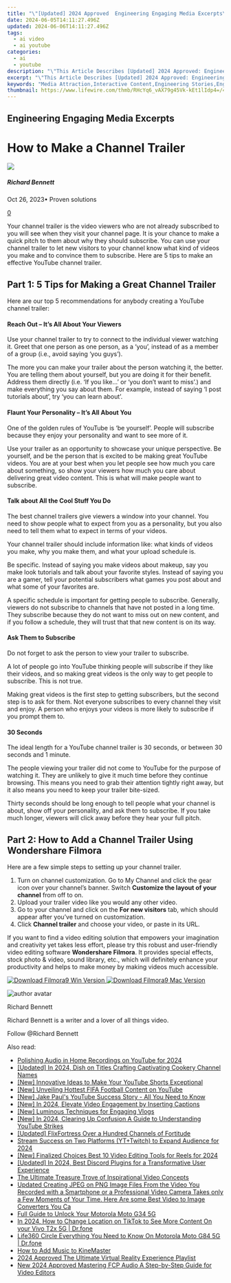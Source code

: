 ```yaml
---
title: "\"[Updated] 2024 Approved  Engineering Engaging Media Excerpts\""
date: 2024-06-05T14:11:27.496Z
updated: 2024-06-06T14:11:27.496Z
tags:
  - ai video
  - ai youtube
categories:
  - ai
  - youtube
description: "\"This Article Describes [Updated] 2024 Approved: Engineering Engaging Media Excerpts\""
excerpt: "\"This Article Describes [Updated] 2024 Approved: Engineering Engaging Media Excerpts\""
keywords: "Media Attraction,Interactive Content,Engineering Stories,Engaging Designs,Captivating Visuals,Engineered Images,Compelling Excerpts"
thumbnail: https://www.lifewire.com/thmb/RHcYq6_vAX79g45Vk-kEt1lIdp4=/400x300/filters:no_upscale():max_bytes(150000):strip_icc()/samsung-unveils-new-products-at-its-annual-unpacked-event-1200186175-0a17180ae84e47f488f43d3afbb7daa6.jpg
---
```


## Engineering Engaging Media Excerpts

# How to Make a Channel Trailer

![](https://images.wondershare.com/filmora/article-images/richard-bennett.jpg)

##### Richard Bennett

 Oct 26, 2023• Proven solutions

[0](#commentsBoxSeoTemplate)

Your channel trailer is the video viewers who are not already subscribed to you will see when they visit your channel page. It is your chance to make a quick pitch to them about why they should subscribe. You can use your channel trailer to let new visitors to your channel know what kind of videos you make and to convince them to subscribe. Here are 5 tips to make an effective YouTube channel trailer.

## Part 1: 5 Tips for Making a Great Channel Trailer

Here are our top 5 recommendations for anybody creating a YouTube channel trailer:

#### Reach Out – It’s All About Your Viewers

Use your channel trailer to try to connect to the individual viewer watching it. Greet that one person as one person, as a ‘you’, instead of as a member of a group (i.e., avoid saying ‘you guys’).

The more you can make your trailer about the person watching it, the better. You are telling them about yourself, but you are doing it for their benefit. Address them directly (i.e. ‘If you like…’ or ‘you don’t want to miss’.) and make everything you say about them. For example, instead of saying ‘I post tutorials about’, try ‘you can learn about’.

#### Flaunt Your Personality – It’s All About You

One of the golden rules of YouTube is ‘be yourself’. People will subscribe because they enjoy your personality and want to see more of it.

Use your trailer as an opportunity to showcase your unique perspective. Be yourself, and be the person that is excited to be making great YouTube videos. You are at your best when you let people see how much you care about something, so show your viewers how much you care about delivering great video content. This is what will make people want to subscribe.

#### Talk about All the Cool Stuff You Do

The best channel trailers give viewers a window into your channel. You need to show people what to expect from you as a personality, but you also need to tell them what to expect in terms of your videos.

Your channel trailer should include information like: what kinds of videos you make, why you make them, and what your upload schedule is.

Be specific. Instead of saying you make videos about makeup, say you make look tutorials and talk about your favorite styles. Instead of saying you are a gamer, tell your potential subscribers what games you post about and what some of your favorites are.

A specific schedule is important for getting people to subscribe. Generally, viewers do not subscribe to channels that have not posted in a long time. They subscribe because they do not want to miss out on new content, and if you follow a schedule, they will trust that that new content is on its way.

#### Ask Them to Subscribe

Do not forget to ask the person to view your trailer to subscribe.

A lot of people go into YouTube thinking people will subscribe if they like their videos, and so making great videos is the only way to get people to subscribe. This is not true.

Making great videos is the first step to getting subscribers, but the second step is to ask for them. Not everyone subscribes to every channel they visit and enjoy. A person who enjoys your videos is more likely to subscribe if you prompt them to.

#### 30 Seconds

The ideal length for a YouTube channel trailer is 30 seconds, or between 30 seconds and 1 minute.

The people viewing your trailer did not come to YouTube for the purpose of watching it. They are unlikely to give it much time before they continue browsing. This means you need to grab their attention tightly right away, but it also means you need to keep your trailer bite-sized.

Thirty seconds should be long enough to tell people what your channel is about, show off your personality, and ask them to subscribe. If you take much longer, viewers will click away before they hear your full pitch.

## Part 2: How to Add a Channel Trailer Using Wondershare Filmora

Here are a few simple steps to setting up your channel trailer.

1. Turn on channel customization. Go to My Channel and click the gear icon over your channel’s banner. Switch **Customize the layout of your channel** from off to on.
2. Upload your trailer video like you would any other video.
3. Go to your channel and click on the **For new visitors** tab, which should appear after you’ve turned on customization.
4. Click **Channel trailer** and choose your video, or paste in its URL.

If you want to find a video editing solution that empowers your imagination and creativity yet takes less effort, please try this robust and user-friendly video editing software **Wondershare Filmora**. It provides special effects, stock photo & video, sound library, etc., which will definitely enhance your productivity and helps to make money by making videos much accessible.

[![Download Filmora9 Win Version](https://images.wondershare.com/filmora/guide/download-btn-win.jpg) ](https://tools.techidaily.com/wondershare/filmora/download/) [![Download Filmora9 Mac Version](https://images.wondershare.com/filmora/guide/download-btn-mac.jpg) ](https://tools.techidaily.com/wondershare/filmora/download/)

![author avatar](https://images.wondershare.com/filmora/article-images/richard-bennett.jpg)

Richard Bennett

Richard Bennett is a writer and a lover of all things video.

Follow @Richard Bennett

<span class="atpl-alsoreadstyle">Also read:</span>
<div><ul>
<li><a href="https://facebook-video-share.techidaily.com/polishing-audio-in-home-recordings-on-youtube-for-2024/"><u>Polishing Audio in Home Recordings on YouTube for 2024</u></a></li>
<li><a href="https://facebook-video-share.techidaily.com/updated-in-2024-dish-on-titles-crafting-captivating-cookery-channel-names/"><u>[Updated] In 2024, Dish on Titles  Crafting Captivating Cookery Channel Names</u></a></li>
<li><a href="https://facebook-video-share.techidaily.com/new-innovative-ideas-to-make-your-youtube-shorts-exceptional/"><u>[New] Innovative Ideas to Make Your YouTube Shorts Exceptional</u></a></li>
<li><a href="https://facebook-video-share.techidaily.com/new-unveiling-hottest-fifa-football-content-on-youtube/"><u>[New] Unveiling Hottest FIFA Football Content on YouTube</u></a></li>
<li><a href="https://facebook-video-share.techidaily.com/new-jake-pauls-youtube-success-story-all-you-need-to-know/"><u>[New] Jake Paul's YouTube Success Story - All You Need to Know</u></a></li>
<li><a href="https://facebook-video-share.techidaily.com/new-in-2024-elevate-video-engagement-by-inserting-captions/"><u>[New] In 2024, Elevate Video Engagement by Inserting Captions</u></a></li>
<li><a href="https://facebook-video-share.techidaily.com/new-luminous-techniques-for-engaging-vlogs/"><u>[New] Luminous Techniques for Engaging Vlogs</u></a></li>
<li><a href="https://facebook-video-share.techidaily.com/new-in-2024-clearing-up-confusion-a-guide-to-understanding-youtube-strikes/"><u>[New] In 2024, Clearing Up Confusion  A Guide to Understanding YouTube Strikes</u></a></li>
<li><a href="https://facebook-video-share.techidaily.com/updated-flixfortress-over-a-hundred-channels-of-fortitude/"><u>[Updated] FlixFortress  Over a Hundred Channels of Fortitude</u></a></li>
<li><a href="https://facebook-video-share.techidaily.com/stream-success-on-two-platforms-ytplustwitch-to-expand-audience-for-2024/"><u>Stream Success on Two Platforms (YT+Twitch) to Expand Audience for 2024</u></a></li>
<li><a href="https://instagram-video-files.techidaily.com/new-finalized-choices-best-10-video-editing-tools-for-reels-for-2024/"><u>[New] Finalized Choices  Best 10 Video Editing Tools for Reels for 2024</u></a></li>
<li><a href="https://discord-videos.techidaily.com/updated-in-2024-best-discord-plugins-for-a-transformative-user-experience/"><u>[Updated] In 2024, Best Discord Plugins for a Transformative User Experience</u></a></li>
<li><a href="https://youtube-clips.techidaily.com/the-ultimate-treasure-trove-of-inspirational-video-concepts/"><u>The Ultimate Treasure Trove of Inspirational Video Concepts</u></a></li>
<li><a href="https://ai-vdieo-software.techidaily.com/updated-creating-jpeg-on-png-image-files-from-the-video-you-recorded-with-a-smartphone-or-a-professional-video-camera-takes-only-a-few-moments-of-your-time-/"><u>Updated Creating JPEG on PNG Image Files From the Video You Recorded with a Smartphone or a Professional Video Camera Takes only a Few Moments of Your Time. Here Are some Best Video to Image Converters You Ca</u></a></li>
<li><a href="https://easy-unlock-android.techidaily.com/full-guide-to-unlock-your-motorola-moto-g34-5g-by-drfone-android/"><u>Full Guide to Unlock Your Motorola Moto G34 5G</u></a></li>
<li><a href="https://location-social.techidaily.com/in-2024-how-to-change-location-on-tiktok-to-see-more-content-on-your-vivo-t2x-5g-drfone-by-drfone-virtual-android/"><u>In 2024, How to Change Location on TikTok to See More Content On your Vivo T2x 5G | Dr.fone</u></a></li>
<li><a href="https://fake-location.techidaily.com/life360-circle-everything-you-need-to-know-on-motorola-moto-g84-5g-drfone-by-drfone-virtual-android/"><u>Life360 Circle Everything You Need to Know On Motorola Moto G84 5G | Dr.fone</u></a></li>
<li><a href="https://sound-tweaking.techidaily.com/how-to-add-music-to-kinemaster/"><u>How to Add Music to KineMaster</u></a></li>
<li><a href="https://youtube-stream.techidaily.com/2024-approved-the-ultimate-virtual-reality-experience-playlist/"><u>2024 Approved  The Ultimate Virtual Reality Experience Playlist</u></a></li>
<li><a href="https://ai-driven-video-production.techidaily.com/new-2024-approved-mastering-fcp-audio-a-step-by-step-guide-for-video-editors/"><u>New 2024 Approved Mastering FCP Audio A Step-by-Step Guide for Video Editors</u></a></li>
</ul></div>

<ins class="adsbygoogle"
      style="display:block"
      data-ad-client="ca-pub-7571918770474297"
      data-ad-slot="8358498916"
      data-ad-format="auto"
      data-full-width-responsive="true"></ins>